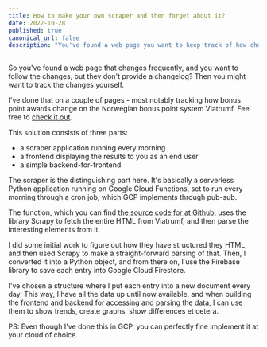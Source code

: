 ```yaml
---
title: How to make your own scraper and then forget about it?
date: 2022-10-28
published: true
canonical_url: false
description: "You've found a web page you want to keep track of how changes, but they don't keep a changelog? Make your own!"
---
```

So you've found a web page that changes frequently, and you want to follow the changes, but they don't provide a changelog? Then you might want to track the changes yourself.

I've done that on a couple of pages - most notably tracking how bonus point awards change on the Norwegian bonus point system Viatrumf. Feel free to <a href="https://viatrumf.madsopheim.com/">check it out</a>.

This solution consists of three parts:
- a scraper application running every morning
- a frontend displaying the results to you as an end user
- a simple backend-for-frontend

The scraper is the distinguishing part here. It's basically a serverless Python application running on Google Cloud Functions, set to run every morning through a cron job, which GCP implements through pub-sub.

The function, which you can find <a href="https://github.com/madsop/viatrumf-scraper">the source code for at Github</a>, uses the library Scrapy to fetch the entire HTML from Viatrumf, and then parse the interesting elements from it.

I did some initial work to figure out how they have structured they HTML, and then used Scrapy to make a straight-forward parsing of that. Then, I converted it into a Python object, and from there on, I use the Firebase library to save each entry into Google Cloud Firestore.

I've chosen a structure where I put each entry into a new document every day. This way, I have all the data up until now available, and when building the frontend and backend for accessing and parsing the data, I can use them to show trends, create graphs, show differences et cetera.

PS: Even though I've done this in GCP, you can perfectly fine implement it at your cloud of choice.